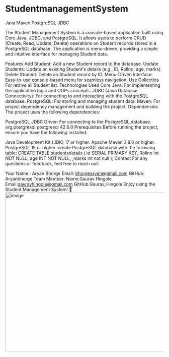 # StudentmanagementSystem
Java Maven PostgreSQL JDBC

The Student Management System is a console-based application built using Core Java, JDBC, and PostgreSQL. It allows users to perform CRUD (Create, Read, Update, Delete) operations on Student records stored in a PostgreSQL database. The application is menu-driven, providing a simple and intuitive interface for managing Student data.

Features
Add Student: Add a new Student record to the database.
Update Students: Update an existing Student's details (e.g., ID, Rollno, age, marks).
Delete Student: Delete an Student record by ID.
Menu-Driven Interface: Easy-to-use console-based menu for seamless navigation.
Use Collectios For retrive all Student list.
Technologies Used
Core Java: For implementing the application logic and OOPs concepts.
JDBC (Java Database Connectivity): For connecting to and interacting with the PostgreSQL database.
PostgreSQL: For storing and managing student data.
Maven: For project dependency management and building the project.
Dependencies
The project uses the following dependencies:

PostgreSQL JDBC Driver: For connecting to the PostgreSQL database.
<dependency>
    <groupId>org.postgresql</groupId>
    <artifactId>postgresql</artifactId>
    <version>42.6.0</version>
</dependency>
Prerequisites
Before running the project, ensure you have the following installed:

Java Development Kit (JDK) 17 or higher.
Apache Maven 3.8.6 or higher.
PostgreSQL 15 or higher.
create PostgreSQL database with the following table:
CREATE TABLE studentsdetails (
    id SERIAL PRIMARY KEY,
    Rollno int NOT NULL,
    age INT NOT NULL,
    ,marks int not null
);
Contact
For any questions or feedback, feel free to reach out:

Your Name : Aryan Bhorge
Email: bhorgearyan@gmail.com
GitHub: Aryanbhorge
Team Member:
Name:Gaurav Hingole
Email:gavravhingole@gmail.com
GitHub:Gaurav_Hingole
Enjoy using the Student Management System! 🚀
<img width="856" height="506" alt="image" src="https://github.com/user-attachments/assets/b4513844-2118-4950-8437-ccdf0f1f674c" />



